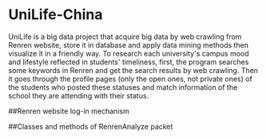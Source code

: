 # UniLife-China
UniLife is a big data project that acquire big data by web crawling from Renren website, store it in database and apply data mining methods then visualize it in a friendly way.
To research each university's campus mood and lifestyle reflected in students' timeliness, first, the program searches some keywords in Renren and get the search results by web crawling. Then it goes through the profile pages (only the open ones, not private ones) of the students who posted these statuses and match information of the school they are attending with their status. 

##Renren website log-in mechanism


##Classes and methods of RenrenAnalyze packet
